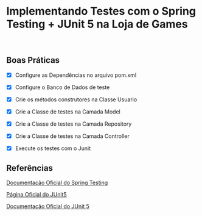 <h1>Implementando Testes com o Spring Testing + JUnit 5 na Loja de Games</h1>

<br />

<h2>Boas Práticas</h2>

- [x] Configure as Dependências no arquivo pom.xml 
- [x] Configure o Banco de Dados de teste
- [x] Crie os métodos construtores na Classe Usuario
- [x] Crie a Classe de testes na Camada Model
- [x] Crie a Classe de testes na Camada Repository
- [x] Crie a Classe de testes na Camada Controller
- [x] Execute os testes com o Junit



<h2 id="ref">Referências</h2>

<a href="https://docs.spring.io/spring-framework/docs/current/reference/html/testing.html#testing-introduction" target="_blank">Documentação Oficial do Spring Testing</a>

<a href="https://junit.org/junit5/" target="_blank">Página Oficial do JUnit5</a>

<a href="https://junit.org/junit5/docs/current/user-guide/" target="_blank">Documentação Oficial do JUnit 5</a>

